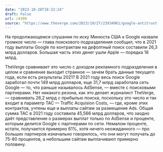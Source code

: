 ```yaml
---
date: "2023-10-28T18:32:24"
draft: False
url: /4399
source: "https://www.theverge.com/2023/10/27/23934961/google-antitrust-trial-defaults-search-deal-26-3-billion"
---
```


На продолжающемся слушании по иску Минюста США к Google назвали громкое число — глава поискового подразделения сообщил, что в 2021 году выплаты Google по контрактам на дефолтный поиск составили 26,3 млрд долларов. Большая часть этих денег ушли Apple — порядка 18 млрд.

TheVerge сравнивает это число с доходом рекламного подразделения в целом и сравнение выходит странное — зачем брать данные текущего года, если есть результаты 2021? В 2021 году весь поиск Google заработал почти 149 млрд долларов, еще 31,7 млрд заработала сеть Google — то, что раньше называлось AdSense, — вместе с поисковыми партнерами. Нет никакого резона, как это делает журналист TheVerge, — сравнивать 26,2 млрд с прибылью поиска, поскольку это число и так входит в параметр TAC — Traffic Acquision Costs, — где, кроме этих контрактов, учтены еще и выплаты сайтам за размещение Ads. Общая сумма TAC в 2021 году составила 45,566 млрд долларов, что заодно даёт представление о размерах выплат только по AdSense и проценте, которым делится Google с партнерами по сети. Немалом проценте, кстати, получается примерно 61%, хотя ничего неожиданного — про больших партнеров изначально говорилось, что они могут получать до 75-80 процентов, а небольшим сайтам выплачивают примерно половину.
